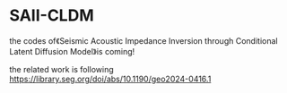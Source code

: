 # SAII-CLDM
the codes of《Seismic Acoustic Impedance Inversion through Conditional Latent Diffusion Model》is coming!

the related work is following https://library.seg.org/doi/abs/10.1190/geo2024-0416.1
